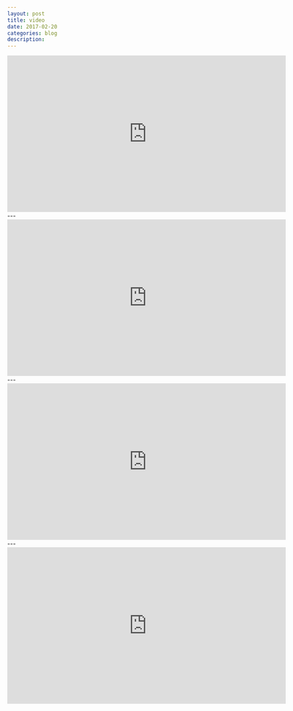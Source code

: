 ```yaml
---
layout: post
title: video
date: 2017-02-20
categories: blog
description: 
---
```




<iframe src="https://embed.ted.com/talks/lang/zh-cn/elora_hardy_magical_houses_made_of_bamboo" width="640" height="360" frameborder="0" scrolling="no" webkitAllowFullScreen mozallowfullscreen allowFullScreen></iframe>
---



<iframe src="https://embed.ted.com/talks/lang/zh-cn/moshe_safdie_how_to_reinvent_the_apartment_building" width="640" height="360" frameborder="0" scrolling="no" webkitAllowFullScreen mozallowfullscreen allowFullScreen></iframe>
---



<iframe src="https://embed.ted.com/talks/lang/zh-cn/mitchell_joachim_don_t_build_your_home_grow_it" width="640" height="360" frameborder="0" scrolling="no" webkitAllowFullScreen mozallowfullscreen allowFullScreen></iframe>
---



<iframe src="https://embed.ted.com/talks/lang/zh-cn/bjarke_ingels_3_warp_speed_architecture_tales" width="640" height="360" frameborder="0" scrolling="no" webkitAllowFullScreen mozallowfullscreen allowFullScreen></iframe>
